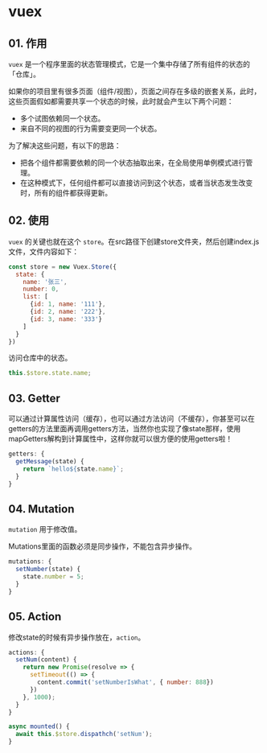 # vuex


## 01. 作用
`vuex` 是一个程序里面的状态管理模式，它是一个集中存储了所有组件的状态的「仓库」。

如果你的项目里有很多页面（组件/视图），页面之间存在多级的嵌套关系，此时，这些页面假如都需要共享一个状态的时候，此时就会产生以下两个问题：

- 多个试图依赖同一个状态。
- 来自不同的视图的行为需要变更同一个状态。

为了解决这些问题，有以下的思路：
- 把各个组件都需要依赖的同一个状态抽取出来，在全局使用单例模式进行管理。
- 在这种模式下，任何组件都可以直接访问到这个状态，或者当状态发生改变时，所有的组件都获得更新。



## 02. 使用
`vuex` 的关键也就在这个 `store`。在src路径下创建store文件夹，然后创建index.js文件，文件内容如下：

```js
const store = new Vuex.Store({
  state: {
    name: '张三',
    number: 0,
    list: [
      {id: 1, name: '111'},
      {id: 2, name: '222'},
      {id: 3, name: '333'}
    ]
  }
})
```

访问仓库中的状态。

```js
this.$store.state.name;
```



## 03. Getter
可以通过计算属性访问（缓存），也可以通过方法访问（不缓存），你甚至可以在getters的方法里面再调用getters方法，当然你也实现了像state那样，使用mapGetters解构到计算属性中，这样你就可以很方便的使用getters啦！

```js
getters: {
  getMessage(state) {
    return `hello${state.name}`;
  }
}
```



## 04. Mutation
`mutation` 用于修改值。

Mutations里面的函数必须是同步操作，不能包含异步操作。

```js
mutations: {
  setNumber(state) {
    state.number = 5;
  }
}
```



## 05. Action
修改state的时候有异步操作放在，`action`。

```js
actions: {
  setNum(content) {
    return new Promise(resolve => {
      setTimeout(() => {
        content.commit('setNumberIsWhat', { number: 888})
      })
    }, 1000); 
  }
}
```

```js
async mounted() {
  await this.$store.dispathch('setNum');
}
```
